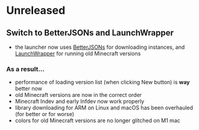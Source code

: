 # Unreleased
## Switch to BetterJSONs and LaunchWrapper
- the launcher now uses [BetterJSONs](https://github.com/MCPHackers/BetterJSONs/)
  for downloading instances, and [LaunchWrapper](https://github.com/MCPHackers/LaunchWrapper)
  for running old Minecraft versions
### As a result...
- performance of loading version list (when clicking New button)
  is **way** better now
- old Minecraft versions are now in the correct order
- Minecraft Indev and early Infdev now work properly
- library downloading for ARM on Linux and macOS has been overhauled
  (for better or for worse)
- colors for old Minecraft versions are no longer glitched on M1 mac
